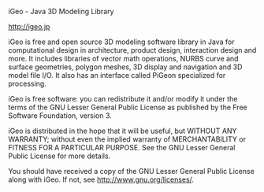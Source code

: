 iGeo - Java 3D Modeling Library

http://igeo.jp

iGeo is free and open source 3D modeling software library
in Java for computational design in architecture, product 
design, interaction design and more. It includes libraries
of vector math operations, NURBS curve and surface geometries,
polygon meshes, 3D display and navigation and 3D model file I/O. 
It also has an interface called PiGeon specialized for processing. 


iGeo is free software: you can redistribute it and/or modify
it under the terms of the GNU Lesser General Public License as
published by the Free Software Foundation, version 3.

iGeo is distributed in the hope that it will be useful,
but WITHOUT ANY WARRANTY; without even the implied warranty of
MERCHANTABILITY or FITNESS FOR A PARTICULAR PURPOSE.  See the
GNU Lesser General Public License for more details.

You should have received a copy of the GNU Lesser General Public
License along with iGeo.  If not, see <http://www.gnu.org/licenses/>.

